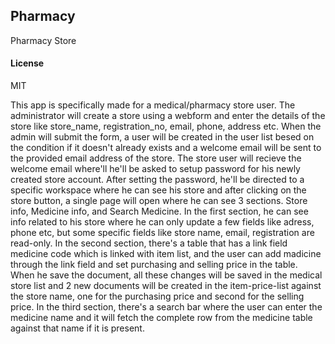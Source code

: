 ## Pharmacy

Pharmacy Store

#### License

MIT

This app is specifically made for a medical/pharmacy store user. 
The administrator will create a store using a webform and enter the details of the store like store_name, registration_no, email, phone, address etc.
When the admin will submit the form, a user will be created in the user list besed on the condition if it doesn't already exists and a welcome email will be sent 
to the provided email address of the store.
The store user will recieve the welcome email where'll he'll be asked to setup password for his newly created store account. 
After setting the password, he'll be directed to a specific workspace where he can see his store and after clicking on the store button, a single page will open where he can see 3 sections. Store info, Medicine info, and Search Medicine.
In the first section, he can see info related to his store where he can only update a few fields like adress, phone etc, but some specific fields like store name, email, registration are read-only.
In the second section, there's a table that has a link field medicine code which is linked with item list, and the user can add madicine through the link field and set purchasing and selling price in the table.      
When he save the document, all these changes will be saved in the medical store list and 2 new documents will be created in the item-price-list against the store name, one for the purchasing price and second for the selling price. 
In the third section, there's a search bar where the user can enter the medicine name and it will fetch the complete row from the medicine table against that name if it is present.
